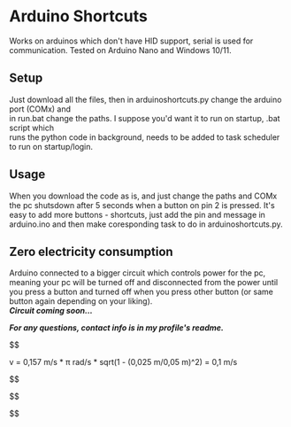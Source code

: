 # Arduino Shortcuts
Works on arduinos which don't have HID support,
serial is used for communication. Tested on Arduino Nano and Windows 10/11.

## Setup
Just download all the files, then in arduinoshortcuts.py change the arduino port (COMx) and  
in run.bat change the paths.
I suppose you'd want it to run on startup, .bat script which  
 runs the
python code in background,  needs to be added to task scheduler to run on startup/login.

## Usage
When you download the code as is, and just change the paths and COMx the pc shutsdown after 5 seconds when a button on pin 2 is pressed.
It's easy to add more buttons - shortcuts, just add the pin and message in arduino.ino and then make coresponding task to do in arduinoshortcuts.py.

## Zero electricity consumption
Arduino connected to a bigger circuit which controls power for the pc, meaning your pc will be turned off and disconnected from the power until you press a button and turned off when you press other button (or same button again depending on your liking).  
***Circuit coming soon...***

***For any questions, contact info is in my profile's readme.***

$$

v = 0,157 m/s * π rad/s * sqrt(1 - (0,025 m/0,05 m)^2) = 0,1 m/s

$$


$$

  
$$